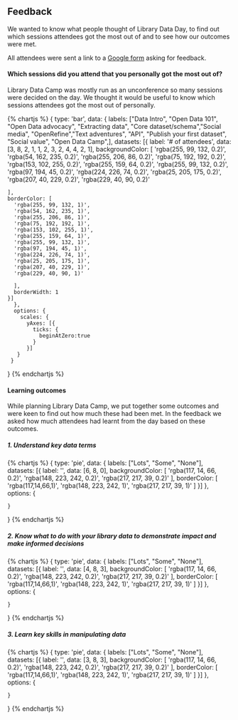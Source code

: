 ## Feedback 

We wanted to know what people thought of Library Data Day, to find out which sessions attendees got the most out of and to see how our outcomes were met. 

All attendees were sent a link to a [Google form](https://goo.gl/forms/5JSfERpKy2omwleI2) asking for feedback. 

#### Which sessions did you attend that you personally got the most out of?

Library Data Camp was mostly run as an unconference so many sessions were decided on the day. We thought it would be useful to know which sessions attendees got the most out of personally. 

{% chartjs %} 
{ 
  type: 'bar', 
  data: { 
  labels: ["Data Intro", "Open Data 101", "Open Data advocacy", "Extracting data", "Core dataset/schema","Social media", "OpenRefine","Text adventures", "API", "Publish your first dataset", "Social value", "Open Data Camp",], datasets: [{ 
    label: '# of attendees', 
    data: [3, 8, 2, 1, 1, 2, 3, 2, 4, 4, 2, 1], 
    backgroundColor: [ 
      'rgba(255, 99, 132, 0.2)',
      'rgba(54, 162, 235, 0.2)',
      'rgba(255, 206, 86, 0.2)',
      'rgba(75, 192, 192, 0.2)',
      'rgba(153, 102, 255, 0.2)',
      'rgba(255, 159, 64, 0.2)',
      'rgba(255, 99, 132, 0.2)',
      'rgba(97, 194, 45, 0.2)',
      'rgba(224, 226, 74, 0.2)',
      'rgba(25, 205, 175, 0.2)',
      'rgba(207, 40, 229, 0.2)',
      'rgba(229, 40, 90, 0.2)'
      
    ], 
    borderColor: [ 
      'rgba(255, 99, 132, 1)',
      'rgba(54, 162, 235, 1)',
      'rgba(255, 206, 86, 1)',
      'rgba(75, 192, 192, 1)',
      'rgba(153, 102, 255, 1)',
      'rgba(255, 159, 64, 1)',
      'rgba(255, 99, 132, 1)',
      'rgba(97, 194, 45, 1)',
      'rgba(224, 226, 74, 1)',
      'rgba(25, 205, 175, 1)',
      'rgba(207, 40, 229, 1)',
      'rgba(229, 40, 90, 1)'
    
      ], 
      borderWidth: 1 
    }] 
      }, 
      options: { 
        scales: { 
          yAxes: [{ 
            ticks: { 
              beginAtZero:true 
            } 
          }] 
       } 
     } 
   } 
{% endchartjs %}

#### Learning outcomes 

While planning Library Data Camp, we put together some outcomes and were keen to find out how much these had been met. In the feedback we asked how much attendees had learnt from the day based on these outcomes.

##### 1. Understand key data terms 

{% chartjs %}
{
    type: 'pie',
    data: {
        labels: ["Lots", "Some", "None"],
        datasets: [{
            label: '',
            data: [6, 8, 0],
            backgroundColor: [
                'rgba(117, 14, 66, 0.2)',
                'rgba(148, 223, 242, 0.2)',
                'rgba(217, 217, 39, 0.2)'
            ],
            borderColor: [
                'rgba(117,14,66,1)',
                'rgba(148, 223, 242, 1)',
                'rgba(217, 217, 39, 1)'
            ]
        }]
    },
    options: {

    }
}
{% endchartjs %}

##### 2. Know what to do with your library data to demonstrate impact and make informed decisions

{% chartjs %}
{
    type: 'pie',
    data: {
        labels: ["Lots", "Some", "None"],
        datasets: [{
            label: '',
            data: [4, 8, 3],
            backgroundColor: [
                'rgba(117, 14, 66, 0.2)',
                'rgba(148, 223, 242, 0.2)',
                'rgba(217, 217, 39, 0.2)'
            ],
            borderColor: [
                'rgba(117,14,66,1)',
                'rgba(148, 223, 242, 1)',
                'rgba(217, 217, 39, 1)'
            ]
        }]
    },
    options: {

    }
}
{% endchartjs %}

##### 3. Learn key skills in manipulating data

{% chartjs %}
{
    type: 'pie',
    data: {
        labels: ["Lots", "Some", "None"],
        datasets: [{
            label: '',
            data: [3, 8, 3],
            backgroundColor: [
                'rgba(117, 14, 66, 0.2)',
                'rgba(148, 223, 242, 0.2)',
                'rgba(217, 217, 39, 0.2)'
            ],
            borderColor: [
                'rgba(117,14,66,1)',
                'rgba(148, 223, 242, 1)',
                'rgba(217, 217, 39, 1)'
            ]
        }]
    },
    options: {

    }
}
{% endchartjs %}

